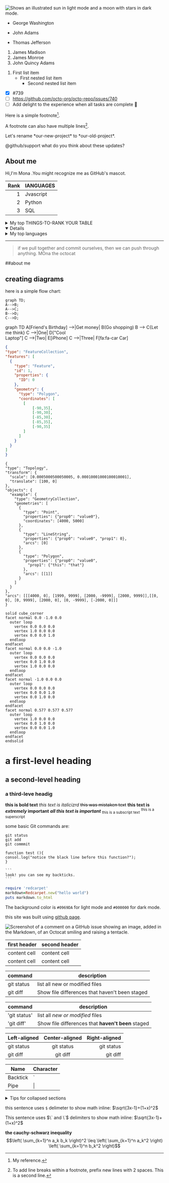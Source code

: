 <picture>
  <source media="(prefers-color-scheme: dark)" srcset="https://user-images.githubusercontent.com/25423296/163456776-7f95b81a-f1ed-45f7-b7ab-8fa810d529fa.png">
  <source media="(prefers-color-scheme: light)" srcset="https://user-images.githubusercontent.com/25423296/163456779-a8556205-d0a5-45e2-ac17-42d089e3c3f8.png">
  <img alt="Shows an illustrated sun in light mode and a moon with stars in dark mode." src="https://user-images.githubusercontent.com/25423296/163456779-a8556205-d0a5-45e2-ac17-42d089e3c3f8.png">
</picture>

<!--
**op416/op416** is a ✨ _special_ ✨ repository because its `README.md` (this file) appears on your GitHub profile.

Here are some ideas to get you started:

- 🔭 I’m currently working on ...
- 🌱 I’m currently learning ...
- 👯 I’m looking to collaborate on ...
- 🤔 I’m looking for help with ...
- 💬 Ask me about ...
- 📫 How to reach me: ...
- 😄 Pronouns: ...
- ⚡ Fun fact: ...
-->
<!--Lists unorder-->
- George Washington
* John Adams
+ Thomas Jefferson
<!--Lists order-->
1. James Madison
2. James Monroe
3. John Quincy Adams
<!--Nested lists-->
1. First list item
   - First nested list item
     - Second nested list item
<!-- Task Lists -->
- [x] #739
- [ ] https://github.com/octo-org/octo-repo/issues/740
- [ ] Add delight to the experience when all tasks are complete :tada:
<!--footnotes-->
Here is a simple footnote[^1].

A footnote can also have multiple lines[^2].

[^1]: My reference.
[^2]: To add line breaks within a footnote, prefix new lines with 2 spaces.
  This is a second line.

Let's rename \*our-new-project\* to \*our-old-project\*.

@github/support what do you think about these updates?
<!-- table-->
 ## About me
 Hi,I'm Mona .You might recognize me as GitHub's mascot.
 
 | Rank | lANGUAGES    |
|-----:|---------------|
|     1| Jvascript     |
|     2| Python        |
|     3|SQL            |

<details>
  <summary>My top THINGS-TO-RANK</ summary>
  YOUR TABLE
  </details>
  
  <details open>

  <details>
<summary>My top languages</summary>

| Rank | Languages |
|-----:|-----------|
|     1| Javascript|
|     2| Python    |
|     3| SQL       |

</details>

  
 <!-- quote-->
  
 ---
  >if we pull together and commit ourselves, then we can push through anything.
  MOna the octocat
  
  ##about me
  
  <!--comment-->
  <!-- TO DO: add more details about me later -->
  
  ## creating diagrams
  here is a simple flow chart:
  ```mermaid
  graph TD;
  A-->B;
  A-->C;
  B-->D;
  C-->D;
  ```
  
  
  <!--displaying mermaid files on github-->
  
  graph TD
    A[Friend's Birthday] -->|Get money| B(Go shopping)
    B --> C{Let me think}
    C -->|One| D["Cool <br> Laptop"]
    C -->|Two| E[iPhone]
    C -->|Three| F[fa:fa-car Car]
  
  <!--creating using se GeoJSON-->
  
  ```geojson
{
  "type": "FeatureCollection",
  "features": [
    {
      "type": "Feature",
      "id": 1,
      "properties": {
        "ID": 0
      },
      "geometry": {
        "type": "Polygon",
        "coordinates": [
          [
              [-90,35],
              [-90,30],
              [-85,30],
              [-85,35],
              [-90,35]
          ]
        ]
      }
    }
  ]
}
```
  
  <!-- create a TopoJSON map by specifying coordinates and shapes-->  
  
  
  ```topojson
{
  "type": "Topology",
  "transform": {
    "scale": [0.0005000500050005, 0.00010001000100010001],
    "translate": [100, 0]
  },
  "objects": {
    "example": {
      "type": "GeometryCollection",
      "geometries": [
        {
          "type": "Point",
          "properties": {"prop0": "value0"},
          "coordinates": [4000, 5000]
        },
        {
          "type": "LineString",
          "properties": {"prop0": "value0", "prop1": 0},
          "arcs": [0]
        },
        {
          "type": "Polygon",
          "properties": {"prop0": "value0",
            "prop1": {"this": "that"}
          },
          "arcs": [[1]]
        }
      ]
    }
  },
  "arcs": [[[4000, 0], [1999, 9999], [2000, -9999], [2000, 9999]],[[0, 0], [0, 9999], [2000, 0], [0, -9999], [-2000, 0]]]
}
```
  
<!-- create interactive 3D models-->  
  
  ```stl
solid cube_corner
  facet normal 0.0 -1.0 0.0
    outer loop
      vertex 0.0 0.0 0.0
      vertex 1.0 0.0 0.0
      vertex 0.0 0.0 1.0
    endloop
  endfacet
  facet normal 0.0 0.0 -1.0
    outer loop
      vertex 0.0 0.0 0.0
      vertex 0.0 1.0 0.0
      vertex 1.0 0.0 0.0
    endloop
  endfacet
  facet normal -1.0 0.0 0.0
    outer loop
      vertex 0.0 0.0 0.0
      vertex 0.0 0.0 1.0
      vertex 0.0 1.0 0.0
    endloop
  endfacet
  facet normal 0.577 0.577 0.577
    outer loop
      vertex 1.0 0.0 0.0
      vertex 0.0 1.0 0.0
      vertex 0.0 0.0 1.0
    endloop
  endfacet
endsolid
```
  
  <!--heading-->
  # a first-level heading
  ## a second-level heading
  ### a third-leve headig
  
  
  <!--stylings text-->
  **this is bold text**
  *this text is italicizrd*
  ~~this was mistaken text~~
  **this text is _extremely_ important**
  ***all this text is important***
  <sub>this is a subscript text</sub>
  <sup>this is a superscript</sup>
  
 <!--some basic git command-->
 some basic Git commands are:
  ```
  git status
  git add
  git commmit
  ```
  <!-- fenced code blocks-->
  ```
  function test (){
  consol.log("notice the black line before this function?");
  }
  ```
  ````
  ```
  look! you can see my backticks.
  ```
  ````
  <!--syntax highlighting-->
  ```ruby
  require 'redcarpet'
  markdown=Redcarpet.new("hello world")
  puts markdown.to_html
  ```
  
  <!-- supported color models-->
  The background color is `#0969DA` for light mode and `#000000` for dark mode.
<!--   The background color is `rgb(9, 105, 218)` for light mode and `#000000` for dark mode.
   The background color is `rgb(9, 105, 218)` for light mode and `#000000` for dark mode. -->
  
  
  <!--links-->
  this site was built using [github page]([htttps://pages.github.com/](https://www.youtube.com/watch?v=uDaVW3V6rXI)).
  
  
  ![Screenshot of a comment on a GitHub issue showing an image, added in the Markdown, of an Octocat smiling and raising a tentacle.]([https://myoctocat.com/assets/images/base-octocat.svg](https://images.unsplash.com/photo-1575936123452-b67c3203c357?ixlib=rb-4.0.3&ixid=M3wxMjA3fDB8MHxzZWFyY2h8Mnx8aW1hZ2V8ZW58MHx8MHx8fDA%3D&w=1000&q=80))

  
  <!--creating a table-->
|first header|second header|
|------------|-------------|
|content cell|content cell |
|content cell|content cell |
  
  
  |command |description|
  |---|---|
  |git status | list all new or modified files |
 | git diff |Show file differences that haven't been staged|
  
  
   |command |description|
  |---|---|
  |'git status' | list all *new or modified* files |
 | 'git diff' |Show file differences that **haven't been** staged|
  
  
  | Left-aligned | Center-aligned | Right-aligned |
| :---         |     :---:      |          ---: |
| git status   | git status     | git status    |
| git diff     | git diff       | git diff      |
  
  
  | Name     | Character |
| ---      | ---       |
| Backtick | `         |
| Pipe     | \|        |
 
  
  <details>

<summary>Tips for collapsed sections</summary>

### You can add a header

You can add text within a collapsed section. 

You can add an image or a code block, too.

```ruby
   puts "Hello World"
```

</details>

  
<!--writing inline expressions-->
  this sentence uses `$` delimeter to show math inline: $\sqrt{3x-1}+(1+x)^2$

 This sentence uses $\` and \`$ delimiters to show math inline:  $`\sqrt{3x-1}+(1+x)^2`$ 
  
  
 <!--writing expressions as blocks-->
  
  **the cauchy-schwarz inequality**
$$\left( \sum_{k=1}^n a_k b_k \right)^2 \leq \left( \sum_{k=1}^n a_k^2 \right) \left( \sum_{k=1}^n b_k^2 \right)$$
  
